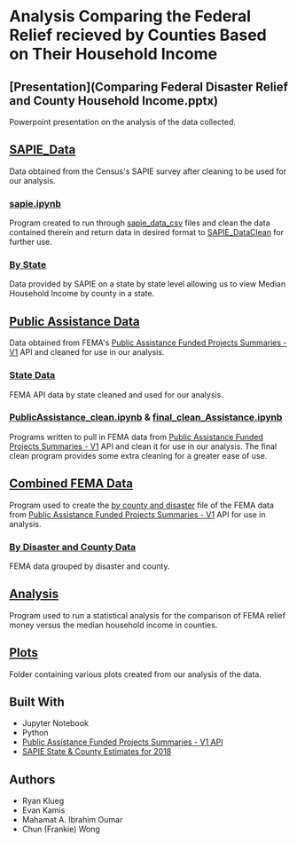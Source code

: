 # Analysis Comparing the Federal Relief recieved by Counties Based on Their Household Income
## [Presentation](Comparing Federal Disaster Relief and County Household Income.pptx)
Powerpoint presentation on the analysis of the data collected.
## [SAPIE_Data](SAPIE_DataClean)
Data obtained from the Census's SAPIE survey after cleaning to be used for our analysis.
### [sapie.ipynb](SAPIE_DataClean/sapie.ipynb)
Program created to run through [sapie_data_csv](sapie_data_csv) files and clean the data contained therein and return data in desired format to [SAPIE_DataClean](SAPIE_DataClean) for further use.
### [By State](SAPIE_DataClean/ByState)
Data provided by SAPIE on a state by state level allowing us to view Median Household Income by county in a state.
## [Public Assistance Data](publicAssistanceData)
Data obtained from FEMA's [Public Assistance Funded Projects Summaries - V1](https://www.fema.gov/openfema-dataset-public-assistance-funded-projects-summaries-v1) API and cleaned for use in our analysis.
### [State Data](publicAssistanceData/output_data/state_data)
FEMA API data by state cleaned and used for our analysis.
### [PublicAssistance_clean.ipynb](publicAssistanceData/PublicAssistance_clean.ipynb) & [final_clean_Assistance.ipynb](publicAssistanceData/final_clean_Assistance.ipynb)
Programs written to pull in FEMA data from [Public Assistance Funded Projects Summaries - V1](https://www.fema.gov/openfema-dataset-public-assistance-funded-projects-summaries-v1) API and clean it for use in our analysis. The final clean program provides some extra cleaning for a greater ease of use.
## [Combined FEMA Data](FEMA_combineClean.ipynb)
Program used to create the [by county and disaster](byDisasterandCounty.csv) file of the FEMA data from [Public Assistance Funded Projects Summaries - V1](https://www.fema.gov/openfema-dataset-public-assistance-funded-projects-summaries-v1) API for use in analysis.
### [By Disaster and County Data](byDisasterandCounty.csv)
FEMA data grouped by disaster and county.
## [Analysis](SAPIE_analysis.ipynb)
Program used to run a statistical analysis for the comparison of FEMA relief money versus the median household income in counties.
## [Plots](plots)
Folder containing various plots created from our analysis of the data.
## Built With
* Jupyter Notebook
* Python
* [Public Assistance Funded Projects Summaries - V1 API](https://www.fema.gov/openfema-dataset-public-assistance-funded-projects-summaries-v1)
* [SAPIE State & County Estimates for 2018](https://www.census.gov/data/datasets/2018/demo/saipe/2018-state-and-county.html)
## Authors
* Ryan Klueg
* Evan Kamis
* Mahamat A. Ibrahim Oumar
* Chun (Frankie) Wong
